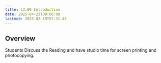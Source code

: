 ```yaml
---
title: 13.00 Introduction
date: 2025-04-23T09:00:00
lastmod: 2025-02-19T07:31:45
---
```


## Overview

Students Discuss the Reading and have studio time for screen printing and photocopying.

